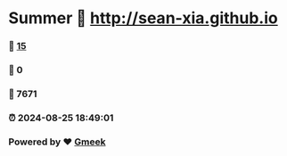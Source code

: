 # Summer :link: http://sean-xia.github.io 
### :page_facing_up: [15](http://sean-xia.github.io/tag.html) 
### :speech_balloon: 0 
### :hibiscus: 7671 
### :alarm_clock: 2024-08-25 18:49:01 
### Powered by :heart: [Gmeek](https://github.com/Meekdai/Gmeek)

